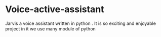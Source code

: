# Voice-active-assistant
Jarvis a voice assistant written in python . It is so exciting and enjoyable project in it we use many module of python 

